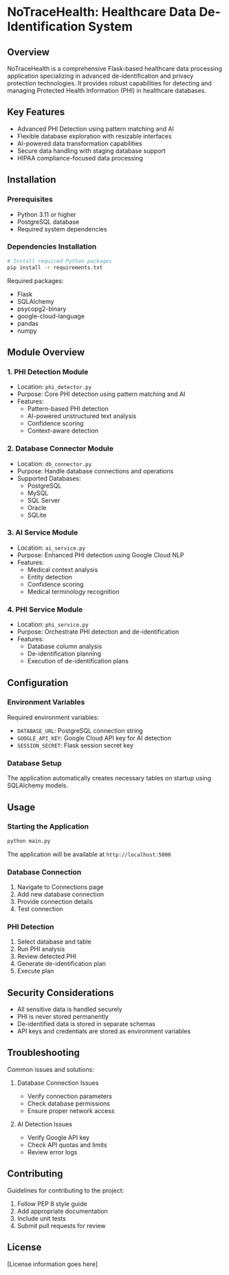 # NoTraceHealth: Healthcare Data De-Identification System

## Overview
NoTraceHealth is a comprehensive Flask-based healthcare data processing application specializing in advanced de-identification and privacy protection technologies. It provides robust capabilities for detecting and managing Protected Health Information (PHI) in healthcare databases.

## Key Features
- Advanced PHI Detection using pattern matching and AI
- Flexible database exploration with resizable interfaces
- AI-powered data transformation capabilities
- Secure data handling with staging database support
- HIPAA compliance-focused data processing

## Installation

### Prerequisites
- Python 3.11 or higher
- PostgreSQL database
- Required system dependencies

### Dependencies Installation
```bash
# Install required Python packages
pip install -r requirements.txt
```

Required packages:
- Flask
- SQLAlchemy
- psycopg2-binary
- google-cloud-language
- pandas
- numpy

## Module Overview

### 1. PHI Detection Module
- Location: `phi_detector.py`
- Purpose: Core PHI detection using pattern matching and AI
- Features:
  - Pattern-based PHI detection
  - AI-powered unstructured text analysis
  - Confidence scoring
  - Context-aware detection

### 2. Database Connector Module
- Location: `db_connector.py`
- Purpose: Handle database connections and operations
- Supported Databases:
  - PostgreSQL
  - MySQL
  - SQL Server
  - Oracle
  - SQLite

### 3. AI Service Module
- Location: `ai_service.py`
- Purpose: Enhanced PHI detection using Google Cloud NLP
- Features:
  - Medical context analysis
  - Entity detection
  - Confidence scoring
  - Medical terminology recognition

### 4. PHI Service Module
- Location: `phi_service.py`
- Purpose: Orchestrate PHI detection and de-identification
- Features:
  - Database column analysis
  - De-identification planning
  - Execution of de-identification plans

## Configuration

### Environment Variables
Required environment variables:
- `DATABASE_URL`: PostgreSQL connection string
- `GOOGLE_API_KEY`: Google Cloud API key for AI detection
- `SESSION_SECRET`: Flask session secret key

### Database Setup
The application automatically creates necessary tables on startup using SQLAlchemy models.

## Usage

### Starting the Application
```bash
python main.py
```
The application will be available at `http://localhost:5000`

### Database Connection
1. Navigate to Connections page
2. Add new database connection
3. Provide connection details
4. Test connection

### PHI Detection
1. Select database and table
2. Run PHI analysis
3. Review detected PHI
4. Generate de-identification plan
5. Execute plan

## Security Considerations
- All sensitive data is handled securely
- PHI is never stored permanently
- De-identified data is stored in separate schemas
- API keys and credentials are stored as environment variables

## Troubleshooting
Common issues and solutions:
1. Database Connection Issues
   - Verify connection parameters
   - Check database permissions
   - Ensure proper network access

2. AI Detection Issues
   - Verify Google API key
   - Check API quotas and limits
   - Review error logs

## Contributing
Guidelines for contributing to the project:
1. Follow PEP 8 style guide
2. Add appropriate documentation
3. Include unit tests
4. Submit pull requests for review

## License
[License information goes here]
